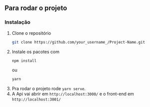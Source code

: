 ## Para rodar o projeto

### Instalação

1. Clone o repositório
   ```sh
   git clone https://github.com/your_username_/Project-Name.git
   ```
2. Instale os pacotes com
   ```sh
   npm install
   ```
   ou
   ```sh
   yarn
   ```
3. Pra rodar o projeto rode `yarn serve`. 
4. A Api vai abrir em `http://localhost:3000/` e o front-end em `http://localhost:3001/`